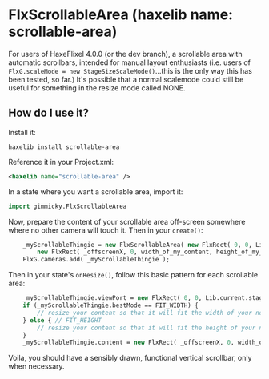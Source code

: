 # FlxScrollableArea (haxelib name: scrollable-area)

For users of HaxeFlixel 4.0.0 (or the dev branch), a scrollable area with automatic scrollbars, intended for manual layout enthusiasts (i.e. users of `FlxG.scaleMode = new StageSizeScaleMode()`...this is the only way this has been tested, so far.)  It's possible that a normal scalemode could still be useful for something in the resize mode called NONE.

## How do I use it?

Install it:

```dos
haxelib install scrollable-area
```

Reference it in your Project.xml:

```xml
<haxelib name="scrollable-area" />
```

In a state where you want a scrollable area, import it:

```haxe
import gimmicky.FlxScrollableArea
```

Now, prepare the content of your scrollable area off-screen somewhere where no other camera will touch it.  Then in your `create()`:

```haxe
	_myScrollableThingie = new FlxScrollableArea( new FlxRect( 0, 0, Lib.current.stage.stageWidth, Lib.current.stage.stageHeight ), // full-screen viewport
		new FlxRect( _offscreenX, 0, width_of_my_content, height_of_my_content ) );
	FlxG.cameras.add( _myScrollableThingie );
```

Then in your state's `onResize()`, follow this basic pattern for each scrollable area:

```haxe
	_myScrollableThingie.viewPort = new FlxRect( 0, 0, Lib.current.stage.stageWidth, Lib.current.stage.stageHeight ); // must be before .bestMode
	if (_myScrollableThingie.bestMode == FIT_WIDTH) {
		// resize your content so that it will fit the width of your newly resized viewport, minus _myScrollableThingie.verticalScrollbarWidth
	} else { // FIT_HEIGHT
		// resize your content so that it will fit the height of your newly resized viewport
	}
	_myScrollableThingie.content = new FlxRect( _offscreenX, 0, width_of_my_content, height_of_my_content );
```

Voila, you should have a sensibly drawn, functional vertical scrollbar, only when necessary.